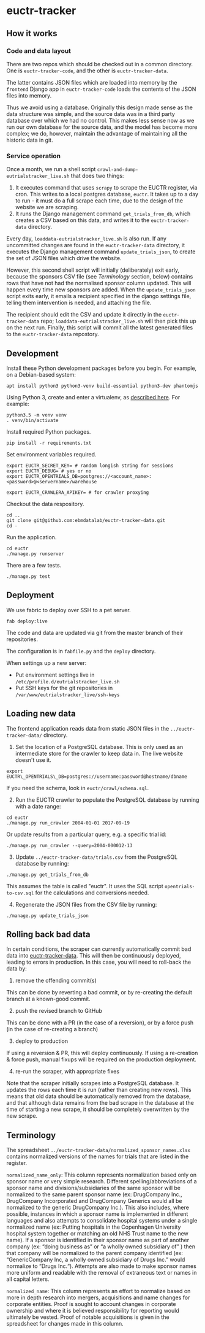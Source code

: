 # euctr-tracker

## How it works

### Code and data layout

There are two repos which should be checked out in a common directory.
One is `euctr-tracker-code`, and the other is `euctr-tracker-data`.

The latter contains JSON files which are loaded into memory by the
`frontend` Django app in `euctr-tracker-code` loads the contents of
the JSON files into memory.

Thus we avoid using a database. Originally this design made sense as
the data structure was simple, and the source data was in a third
party database over which we had no control.  This makes less sense
now as we run our own database for the source data, and the model has
become more complex; we do, however, maintain the advantage of
maintaining all the historic data in git.

### Service operation

Once a month, we run a shell script
`crawl-and-dump-eutrialstracker_live.sh` that does two things:

1. It executes command that uses `scrapy` to scrape the EUCTR
register, via cron.  This writes to a local postgres database,
`euctr`.  It takes up to a day to run - it must do a full scrape each
time, due to the design of the website we are scraping.
2. It runs the Django management command `get_trials_from_db`, which
creates a CSV based on this data, and writes it to the
`euctr-tracker-data` directory.

Every day, `loaddata-eutrialstracker_live.sh` is also run. If
any uncommitted changes are found in the `euctr-tracker-data`
directory, it executes the Django management command
`update_trials_json`, to create the set of JSON files which drive the
website.

However, this second shell script will initially (deliberately) exit
early, because the sponsors CSV file (see *Terminology* section,
below) contains rows that have not had the normalised sponsor column
updated. This will happen every time new sponsors are added. When the
`update_trials_json` script exits early, it emails a recipient
specified in the django settings file, telling them intervention is
needed, and attaching the file.

The recipient should edit the CSV and update it directly in the
`euctr-tracker-data` repo; `loaddata-eutrialstracker_live.sh` will
then pick this up on the next run.  Finally, this script will commit
all the latest generated files to the `euctr-tracker-data` repostory.


## Development

Install these Python development packages before you begin. For
example, on a Debian-based system:

```
apt install python3 python3-venv build-essential python3-dev phantomjs
```

Using Python 3, create and enter a virtualenv, as [described
here](https://docs.djangoproject.com/en/1.10/intro/contributing/).
For example:

```
python3.5 -m venv venv
. venv/bin/activate
```

Install required Python packages.

```
pip install -r requirements.txt
```

Set environment variables required.

```
export EUCTR_SECRET_KEY= # random longish string for sessions
export EUCTR_DEBUG= # yes or no
export EUCTR_OPENTRIALS_DB=postgres://<account_name>:<password>@<servername>/warehouse

export EUCTR_CRAWLERA_APIKEY= # for crawler proxying
```

Checkout the data respository.

```
cd ..
git clone git@github.com:ebmdatalab/euctr-tracker-data.git
cd -
```
Run the application.

```
cd euctr
./manage.py runserver
```

There are a few tests.

```
./manage.py test
```

## Deployment

We use fabric to deploy over SSH to a pet server.

```
fab deploy:live
```

The code and data are updated via git from the master branch
of their repositories.

The configuration is in `fabfile.py` and the `deploy` directory.

When settings up a new server:
* Put environment settings live in `/etc/profile.d/eutrialstracker_live.sh`
* Put SSH keys for the git repositories in `/var/www/eutrialstracker_live/ssh-keys`


## Loading new data

The frontend application reads data from static JSON files in
the `../euctr-tracker-data/` directory.

1. Set the location of a PostgreSQL database. This is only used as
an intermediate store for the crawler to keep data in. The live website
doesn't use it.

```
export EUCTR\_OPENTRIALS\_DB=postgres://username:password@hostname/dbname
```

If you need the schema, look in `euctr/crawl/schema.sql`.

2. Run the EUCTR crawler to populate the PostgreSQL database by running
with a date range:

```
cd euctr
./manage.py run_crawler 2004-01-01 2017-09-19
```

Or update results from a particular query, e.g. a specific trial id:

```
./manage.py run_crawler --query=2004-000012-13
```

3. Update `../euctr-tracker-data/trials.csv` from the PostgreSQL
database by running:

```
./manage.py get_trials_from_db
```

This assumes the table is called "euctr". It uses the SQL script
`opentrials-to-csv.sql` for the calculations and conversions needed.

4. Regenerate the JSON files from the CSV file by running:

```
./manage.py update_trials_json
```

## Rolling back bad data

In certain conditions, the scraper can currently automatically commit bad data
into [euctr-tracker-data](https://github.com/ebmdatalab/euctr-tracker-data).
This will then be continuously deployed, leading to errors in production.
In this case, you will need to roll-back the data by:

1. remove the offending commit(s)

This can be done by reverting a bad commit, or by re-creating the default
branch at a known-good commit.

2. push the revised branch to GitHub

This can be done with a PR (in the case of a reversion), or by a force push
(in the case of re-creating a branch)

3. deploy to production

If using a reversion & PR, this will deploy continuously. If using a
re-creation & force push, manual fixups will be required on the production
deployment.

4. re-run the scraper, with appropriate fixes

Note that the scraper initially scrapes into a PostgreSQL database. It updates
the rows each time it is run (rather than creating new rows). This means that
old data should be automatically removed from the database, and that although
data remains from the bad scrape in the database at the time of starting a
new scrape, it should be completely overwritten by the new scrape.

## Terminology

The spreadsheet `../euctr-tracker-data/normalized_sponsor_names.xlsx` contains
normalized versions of the names for trials that are listed in the register.

`normalized_name_only`: This column represents normalization based only on
sponsor name or very simple research. Different spelling/abbreviations of a
sponsor name and divisions/subsidiaries of the same sponsor will be normalized
to the same parent sponsor name (ex: DrugCompany Inc., DrugCompany Incorporated
and DrugCompany Generics would all be normalized to the generic DrugCompany
Inc.). This also includes, where possible, instances in which a sponsor name is
implemented in different languages and also attempts to consolidate hospital
systems under a single normalized name (ex: Putting hospitals in the Copenhagen
University hospital system together or matching an old NHS Trust name to the
new name). If a sponsor is identified in their sponsor name as part of another
company (ex: “doing business as” or “a wholly owned subsidiary of” ) then that
company will be normalized to the parent company identified (ex:
“GenericCompany Inc, a wholly owned subsidiary of Drugs Inc.” would normalize
to “Drugs Inc.“). Attempts are also made to make sponsor names more uniform and
readable with the removal of extraneous text or names in all capital letters.

`normalized_name`: This column represents an effort to normalize based on more in
depth research into mergers, acquisitions and name changes for corporate
entities. Proof is sought to account changes in corporate ownership and where
it is believed responsibility for reporting would ultimately be vested. Proof
of notable acquisitions is given in the spreadsheet for changes made in this
column.
